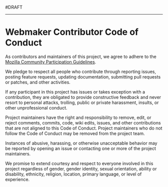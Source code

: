 #DRAFT

---

# Webmaker Contributor Code of Conduct

As contributors and maintainers of this project, we agree to adhere to the [Mozilla Community Participation Guidelines](http://www.mozilla.org/en-US/about/governance/policies/participation).

We pledge to respect all people who contribute through reporting issues, posting feature requests, updating documentation, submitting pull requests or patches, and other activities.

If any participant in this project has issues or takes exception with a contribution, they are obligated
to provide constructive feedback and never resort to personal attacks, trolling, public or private harassment,
insults, or other unprofessional conduct.

Project maintainers have the right and responsibility to remove, edit, or reject comments, commits, code,
wiki edits, issues, and other contributions that are not aligned to this Code of Conduct. Project maintainers
who do not follow the Code of Conduct may be removed from the project team.

Instances of abusive, harassing, or otherwise unacceptable behavior may be reported by opening an issue or
contacting one or more of the project maintainers.

We promise to extend courtesy and respect to everyone involved in this project regardless of gender, gender
identity, sexual orientation, ability or disability, ethnicity, religion, location, primary language, or
level of experience.
